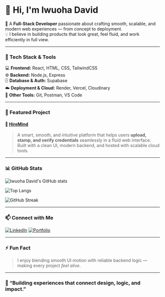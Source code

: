 # 👋 Hi, I'm Iwuoha David

🚀 A **Full-Stack Developer** passionate about crafting smooth, scalable, and modern web experiences — from concept to deployment.  
💡 I believe in building products that look great, feel fluid, and work efficiently in full view.

---

### 🧰 Tech Stack & Tools
💻 **Frontend:** React, HTML, CSS, TailwindCSS  
⚙️ **Backend:** Node.js, Express  
🗄️ **Database & Auth:** Supabase  
☁️ **Deployment & Cloud:** Render, Vercel, Cloudinary  
🧠 **Other Tools:** Git, Postman, VS Code

---

### 🌟 Featured Project

#### 🔗 [HireMind](https://hiremind-tau.vercel.app/)
> A smart, smooth, and intuitive platform that helps users **upload, stamp, and verify credentials** seamlessly in a fluid web interface.  
> Built with a clean UI, modern backend, and hosted with scalable cloud tools.

---

### 📊 GitHub Stats
![Iwuoha David's GitHub stats](https://github-readme-stats.vercel.app/api?username=iwuohadavid&show_icons=true&theme=tokyonight&hide_border=true)

![Top Langs](https://github-readme-stats.vercel.app/api/top-langs/?username=iwuohadavid&layout=compact&theme=tokyonight&hide_border=true)

![GitHub Streak](https://streak-stats.demolab.com/?user=iwuohadavid&theme=tokyonight&hide_border=true)

---

### 📫 Connect with Me
[![LinkedIn](https://img.shields.io/badge/LinkedIn-Iwuoha%20David-blue?style=for-the-badge&logo=linkedin)](https://www.linkedin.com/in/iwuoha-david-145a71297/)
[![Portfolio](https://img.shields.io/badge/HireMind-Visit%20Project-black?style=for-the-badge&logo=vercel)](https://hiremind-tau.vercel.app/)

---

### ⚡ Fun Fact
> I enjoy blending smooth UI motion with reliable backend logic — making every project *feel alive*.

---

### 💬 “Building experiences that connect design, logic, and impact.”
